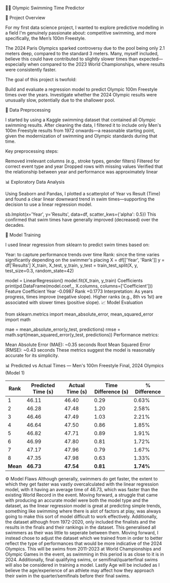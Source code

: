 🏊‍♂️ Olympic Swimming Time Predictor

📌 Project Overview

For my first data science project, I wanted to explore predictive modelling in a field I'm genuinely passionate about: competitive swimming, and more specifically, the Men’s 100m Freestyle.

The 2024 Paris Olympics sparked controversy due to the pool being only 2.1 meters deep, compared to the standard 3 meters. Many, myself included, believe this could have contributed to slightly slower times than expected—especially when compared to the 2023 World Championships, where results were consistently faster.

The goal of this project is twofold:

Build and evaluate a regression model to predict Olympic 100m Freestyle times over the years.
Investigate whether the 2024 Olympic results were unusually slow, potentially due to the shallower pool.

🔧 Data Preprocessing

I started by using a Kaggle swimming dataset that contained all Olympic swimming results. After cleaning the data, I filtered it to include only Men's 100m Freestyle results from 1972 onwards—a reasonable starting point, given the modernization of swimming and Olympic standards during that time.

Key preprocessing steps:

Removed irrelevant columns (e.g., stroke types, gender filters)
Filtered for correct event type and year
Dropped rows with missing values
Verified that the relationship between year and performance was approximately linear

📊 Exploratory Data Analysis

Using Seaborn and Pandas, I plotted a scatterplot of Year vs Result (Time) and found a clear linear downward trend in swim times—supporting the decision to use a linear regression model.

sb.lmplot(x='Year', y='Results', data=df, scatter_kws={'alpha': 0.5})
This confirmed that swim times have generally improved (decreased) over the decades.

🤖 Model Training

I used linear regression from sklearn to predict swim times based on:

Year: to capture performance trends over time
Rank: since the time varies significantly depending on the swimmer's placing
X = df[['Year', 'Rank']]
y = df['Results']
X_train, X_test, y_train, y_test = train_test_split(X, y, test_size=0.3, random_state=42)

model = LinearRegression()
model.fit(X_train, y_train)
Coefficients
print(pd.DataFrame(model.coef_, X.columns, columns=['Coefficient']))
Feature	Coefficient
Year	-0.0987
Rank	+0.1773
Interpretation: As years progress, times improve (negative slope). Higher ranks (e.g., 8th vs 1st) are associated with slower times (positive slope).
📈 Model Evaluation

from sklearn.metrics import mean_absolute_error, mean_squared_error
import math

mae = mean_absolute_error(y_test, predictions)
rmse = math.sqrt(mean_squared_error(y_test, predictions))
Performance metrics:

Mean Absolute Error (MAE): ~0.35 seconds
Root Mean Squared Error (RMSE): ~0.43 seconds
These metrics suggest the model is reasonably accurate for its simplicity.

📊 Predicted vs Actual Times — Men's 100m Freestyle Final, 2024 Olympics (Model 1)

| Rank     | Predicted Time (s) | Actual Time (s) | Time Difference (s) | % Difference |
| -------- | ------------------ | --------------- | ------------------- | ------------ |
| 1        | 46.11              | 46.40           | 0.29                | 0.63%        |
| 2        | 46.28              | 47.48           | 1.20                | 2.58%        |
| 3        | 46.46              | 47.49           | 1.03                | 2.21%        |
| 4        | 46.64              | 47.50           | 0.86                | 1.85%        |
| 5        | 46.82              | 47.71           | 0.89                | 1.91%        |
| 6        | 46.99              | 47.80           | 0.81                | 1.72%        |
| 7        | 47.17              | 47.96           | 0.79                | 1.67%        |
| 8        | 47.35              | 47.98           | 0.63                | 1.33%        |
| **Mean** | **46.73**          | **47.54**       | **0.81**            | **1.74%**    |



⚙️ Model Flaws
Although generally, swimmers do get faster, the extent to which they get faster was vastly overcalculated with the linear regression model, with it having an average time of 46.73, which was faster than the existing World Record in the event. Moving forward, a struggle that came with producing an accurate model were both the model type and the dataset, as the linear regression model is great at predicting simple trends, something like swimming where there is alot of factors at play, was always going to make this sort of model difficult to work effectively. Additionally, the dataset although from 1972-2020, only included the finalists and the results in the finals and their rankings in the dataset. This generalised all swimmers as their was little to seperate between them. Moving forward, I instead chose to adjust the dataset which we trained from in order to better reflect the type of performances that would be more indicative of the 2024 Olympics. This will be swims from 2011-2023 at World Championships and Olympic Games in the event, as swimming in this period is as close to it is in 2024. Additionally, final qualifying swims, or semifinal/quarterfinal swims will also be considered in training a model. Lastly Age will be included as I believe the age/experience of an athlete may affect how they approach their swim in the quarter/semifinals before their final swims. 

